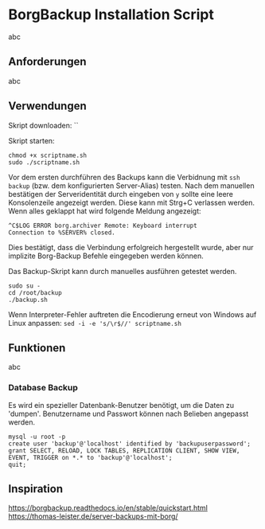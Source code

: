 # BorgBackup Installation Script
abc

## Anforderungen
abc

## Verwendungen
Skript downloaden: 
``

Skript starten: 
```
chmod +x scriptname.sh
sudo ./scriptname.sh
```

Vor dem ersten durchführen des Backups kann die Verbidnung mit `ssh backup` (bzw. dem konfigurierten Server-Alias) testen. Nach dem manuellen bestätigen der Serveridentität durch eingeben von `y` sollte eine leere Konsolenzeile angezeigt werden. Diese kann mit Strg+C verlassen werden. Wenn alles geklappt hat wird folgende Meldung angezeigt: 
```
^C$LOG ERROR borg.archiver Remote: Keyboard interrupt
Connection to %SERVER% closed.
```
Dies bestätigt, dass die Verbindung erfolgreich hergestellt wurde, aber nur implizite Borg-Backup Befehle eingegeben werden können. 

Das Backup-Skript kann durch manuelles ausführen getestet werden.
```
sudo su -
cd /root/backup
./backup.sh
```

Wenn Interpreter-Fehler auftreten die Encodierung erneut von Windows auf Linux anpassen: 
`sed -i -e 's/\r$//' scriptname.sh`

## Funktionen
abc

### Database Backup
Es wird ein spezieller Datenbank-Benutzer benötigt, um die Daten zu 'dumpen'. 
Benutzername und Passwort können nach Belieben angepasst werden. 
```
mysql -u root -p
create user 'backup'@'localhost' identified by 'backupuserpassword';
grant SELECT, RELOAD, LOCK TABLES, REPLICATION CLIENT, SHOW VIEW, EVENT, TRIGGER on *.* to 'backup'@'localhost';
quit;
```

## Inspiration
https://borgbackup.readthedocs.io/en/stable/quickstart.html
https://thomas-leister.de/server-backups-mit-borg/

